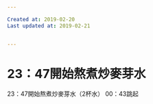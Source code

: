 ```yaml
---

Created at: 2019-02-20
Last updated at: 2019-02-21


---
```


# 23：47開始熬煮炒麥芽水


23：47開始熬煮炒麥芽水（2杯水）
00：43跳起

